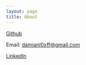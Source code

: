 ```yaml
---
layout: page
title: About
---
```

[Github](https://github.com/DamoNeer)

Email: damianl0xff@gmail.com

[LinkedIn](https://www.linkedin.com/in/marco-lo-805b0420a/)
